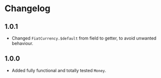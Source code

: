 # Changelog

## 1.0.1

* Changed `FiatCurrency.$default` from field to getter, to avoid unwanted behaviour. 

## 1.0.0

* Added fully functional and totally tested `Money`.
